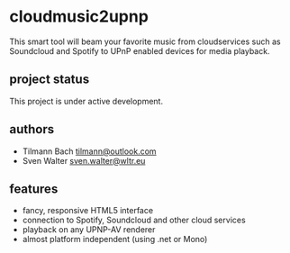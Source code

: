 cloudmusic2upnp
===============
This smart tool will beam your favorite music from cloudservices such as
Soundcloud and Spotify to UPnP enabled devices for media playback.


project status
--------------
This project is under active development.


authors
-------
 * Tilmann Bach <tilmann@outlook.com>
 * Sven Walter <sven.walter@wltr.eu>


features
--------
 * fancy, responsive HTML5 interface
 * connection to Spotify, Soundcloud and other cloud services
 * playback on any UPNP-AV renderer
 * almost platform independent (using .net or Mono)